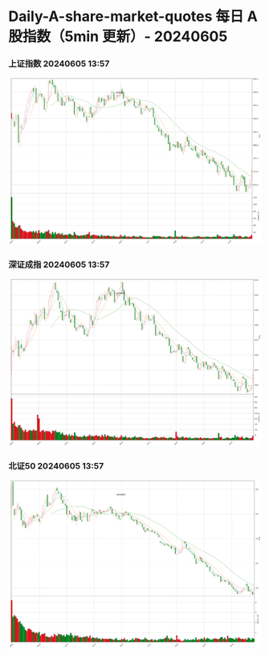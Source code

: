 
# Daily-A-share-market-quotes 每日 A 股指数（5min 更新）- 20240605

### 上证指数 20240605 13:57
![](./fig/2024/6/20240605-sh000001.png)

### 深证成指 20240605 13:57
![](./fig/2024/6/20240605-sz399001.png)

### 北证50 20240605 13:57
![](./fig/2024/6/20240605-bj899050.png)

